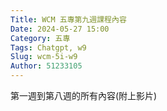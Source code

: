 ```yaml
---
Title: WCM 五專第九週課程內容
Date: 2024-05-27 15:00
Category: 五專
Tags: Chatgpt, w9
Slug: wcm-5i-w9
Author: 51233105
---
```


第一週到第八週的所有內容(附上影片)

<!-- PELICAN_END_SUMMARY -->